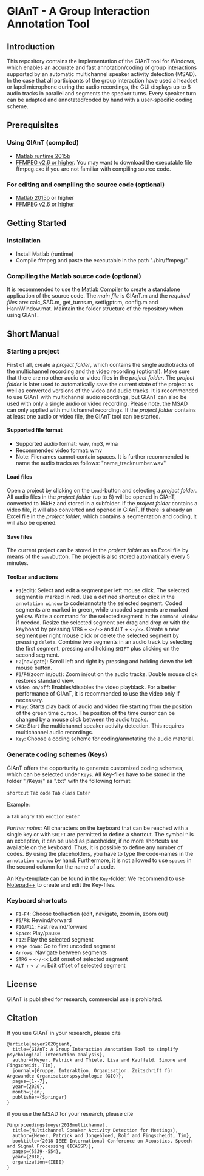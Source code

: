 # GIAnT - A Group Interaction Annotation Tool

## Introduction
This repository contains the implementation of the GIAnT tool for Windows, which enables an accurate and fast annotation/coding of group interactions supported by an automatic multichannel speaker activity detection (MSAD). In the case that all participants of the group interaction have used a headset or lapel microphone during the audio recordings, the GUI displays up to 8 audio tracks in parallel and segments the speaker turns. Every speaker turn can be adapted and annotated/coded by hand with a user-specific coding scheme.

## Prerequisites
### Using GIAnT (compiled)
- [Matlab runtime 2015b](https://de.mathworks.com/products/compiler/matlab-runtime.html)
- [FFMPEG v2.6 or higher](https://www.ffmpeg.org/download.html). You may want to download the executable file ffmpeg.exe if you are not familiar with compiling source code. 

### For editing and compiling the source code (optional)
- [Matlab 2015b](https://de.mathworks.com/) or higher
- [FFMPEG v2.6 or higher](https://www.ffmpeg.org/download.html)

## Getting Started
### Installation

- Install Matlab (runtime)
- Compile ffmpeg and paste the executable in the path "./bin/ffmpeg/".

### Compiling the Matlab source code (optional)
It is recommended to use the [Matlab Compiler](https://de.mathworks.com/products/compiler.html) to create a standalone application of the source code. The *main file* is GIAnT.m and the *required files* are: calc_SAD.m, get_turns.m, setfigptr.m, config.m and HannWindow.mat. Maintain the folder structure of the repository when using GIAnT.

## Short Manual

### Starting a project
First of all, create a *project folder*, which contains the single audiotracks of the multichannel recording and the video recording (optional). Make sure that there are no other audio or video files in the *project folder*. The *project folder* is later used to automatically save the current state of the project as well as converted versions of the video and audio tracks. It is recommended to use GIAnT with multichannel audio recordings, but GIAnT can also be used with only a single audio or video recording. Please note, the MSAD can only applied with multichannel recordings. If the *project folder* contains at least one audio or video file, the GIAnT tool can be started.

#### Supported file format
- Supported audio format: wav, mp3, wma
- Recommended video format: wmv
- Note: Filenames cannot contain spaces. It is further recommended to name the audio tracks as follows: "name_tracknumber.wav"

#### Load files
Open a project by clicking on the `Load`-button and selecting a *project folder*. All audio files in the *project folder* (up to 8) will be opened in GIAnT, converted to 16kHz and stored in a subfolder. If the *project folder* contains a video file, it will also converted and opened in GIAnT. If there is already an Excel file in the *project folder*, which contains a segmentation and coding, it will also be opened.

#### Save files

The current project can be stored in the *project folder* as an Excel file by means of the `save`button. The project is also stored automatically every 5 minutes.

#### Toolbar and actions

- `F1`(edit): Select and edit a segment per left mouse click. The selected segment is marked in red. Use a defined shortcut or click in the `annotation window` to code/annotate the selected segment. Coded segments are marked in green, while uncoded segments are marked yellow. Write a command for the selected segment in the `command window` if needed. Resize the selected segment per drag and drop or with the keyboard by pressing `STRG` + `<-/->` and `ALT` + `<-/->`. Create a new segment per right mouse click or delete the selected segment by pressing `delete`. Combine two segments in an audio track by selecting the first segment, pressing and holding `SHIFT` plus clicking on the second segment.
- `F2`(navigate): Scroll left and right by pressing and holding down the left mouse button.
- `F3`/`F4`(zoom in/out): Zoom in/out on the audio tracks. Double mouse click restores standard view. 
- `Video on/off`: Enables/disables the video playblack. For a better performance of GIAnT, it is recommended to use the video only if necessary.
- `Play`: Starts play back of audio and video file starting from the position of the green time cursor. The position of the time cursor can be changed by a mouse click between the audio tracks.
- `SAD`: Start the multichannel speaker activity detection. This requires multichannel audio recordings. 
- `Key`: Choose a coding scheme for coding/annotating the audio material.

### Generate coding schemes (Keys)
GIAnT offers the opportunity to generate customized coding schemes, which can be selected under `Keys`. All Key-files have to be stored in the folder "./Keys/" as ".txt" with the following format:

`shortcut` `Tab` `code` `Tab` `class` `Enter`

Example: 

`a` `Tab` `angry` `Tab` `emotion` `Enter`

*Further notes*: All characters on the keyboard that can be reached with a single key or with `SHIFT` are permitted to define a shortcut. The symbol `^` is an exception, it can be used as placeholder, if no more shortcuts are available on the keyboard. Thus, it is possible to define any number of codes. By using the placeholders, you have to type the code-names in the `annotation window` by hand. Furthermore, it is not allowed to use `spaces` in the second column for the name of a code. 

An Key-template can be found in the `Key`-folder. We recommend to use [Notepad++](https://notepad-plus-plus.org/downloads/) to create and edit the Key-files.

### Keyboard shortcuts
- `F1`-`F4`: Choose tool/action (edit, navigate, zoom in, zoom out)
- `F5`/`F8`: Rewind/forward
- `F10`/`F11`: Fast rewind/forward
- `Space`: Play/pause
- `F12`: Play the selected segment
- `Page down`: Go to first uncoded segment
- `Arrows`: Navigate between segments
- `STRG` + `<-/->`: Edit onset of selected segment
- `ALT` + `<-/->`: Edit offset of selected segment

## License
GIAnT is published for research, commercial use is prohibited.

## Citation
If you use GIAnT in your research, please cite
```
@article{meyer2020giant,
  title={GIAnT: A Group Interaction Annotation Tool to simplify psychological interaction analysis},
  author={Meyer, Patrick and Thiele, Lisa and Kauffeld, Simone and Fingscheidt, Tim},
  journal={Gruppe. Interaktion. Organisation. Zeitschrift für Angewandte Organisationspsychologie (GIO)},
  pages={1--7},
  year={2020},
  month={jan},
  publisher={Springer}
}
```
if you use the MSAD for your research, please cite
```
@inproceedings{meyer2018multichannel,
  title={Multichannel Speaker Activity Detection for Meetings},
  author={Meyer, Patrick and Jongebloed, Rolf and Fingscheidt, Tim},
  booktitle={2018 IEEE International Conference on Acoustics, Speech and Signal Processing (ICASSP)},
  pages={5539--554},
  year={2018},
  organization={IEEE}
}
```

